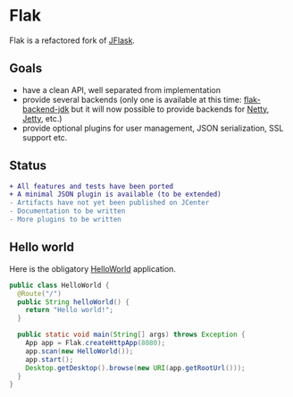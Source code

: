 # Flak


Flak is a refactored fork of [JFlask](https://github.com/pcdv/jflask).

## Goals
 * have a clean API, well separated from implementation
 * provide several backends (only one is available at this time: 
 [flak-backend-jdk](https://github.com/pcdv/flak/tree/master/flak-backend-jdk) but it will
 now possible to provide backends for [Netty](https://netty.io/), 
 [Jetty](https://www.eclipse.org/jetty/), etc.)
 * provide optional plugins for user management, JSON serialization, SSL 
 support etc.
 
## Status
 ```diff
 + All features and tests have been ported
 + A minimal JSON plugin is available (to be extended)
 - Artifacts have not yet been published on JCenter
 - Documentation to be written
 - More plugins to be written
 ```

## Hello world

Here is the obligatory
 [HelloWorld](https://github.com/pcdv/jflask/tree/master/flak/flak-examples/src/main/java/flak/examples/HelloWorld.java) application.

```java
public class HelloWorld {
  @Route("/")
  public String helloWorld() {
    return "Hello world!";
  }

  public static void main(String[] args) throws Exception {
    App app = Flak.createHttpApp(8080);
    app.scan(new HelloWorld());
    app.start();
    Desktop.getDesktop().browse(new URI(app.getRootUrl()));
  }
}
```
